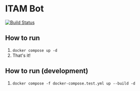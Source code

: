 # ITAM Bot

[![Build Status](https://drone.seizure.icu/api/badges/voxel/itam-bot/status.svg)](https://drone.seizure.icu/voxel/itam-bot)

## How to run

1. `docker compose up -d`
2. That's it!

## How to run (development)

1. `docker compose -f docker-compose.test.yml up --build -d`
